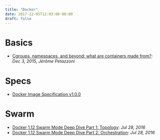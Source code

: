 ```yaml
---
title: "Docker"
date: 2017-12-05T12:03:00-08:00
draft: false
---
```


# Basics

- [Cgroups, namespaces, and beyond: what are containers made from?](https://www.youtube.com/watch?v=sK5i-N34im8): <span class="fa fa-youtube fa-lg" aria-hidden="true"></span> <em>Dec 3, 2015, Jérôme Petazzoni</em>

# Specs

- [Docker Image Specification v1.0.0](https://github.com/moby/moby/blob/master/image/spec/v1.md) <span class="fa fa-github fa-lg" aria-hidden="true"></span> 


# Swarm

- [Docker 1.12 Swarm Mode Deep Dive Part 1: Topology](https://www.youtube.com/watch?v=dooPhkXT9yI): <span class="fa fa-youtube fa-lg" aria-hidden="true"></span> <em>Jul 28, 2016</em>
- [Docker 1.12 Swarm Mode Deep Dive Part 2: Orchestration](https://www.youtube.com/watch?v=_F6PSP-qhdA): <span class="fa fa-youtube fa-lg" aria-hidden="true"></span> <em>Jul 28, 2016</em>
